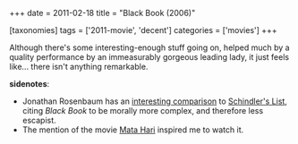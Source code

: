 +++
date = 2011-02-18
title = "Black Book (2006)"

[taxonomies]
tags = ['2011-movie', 'decent']
categories = ['movies']
+++

Although there\'s some interesting-enough stuff going on, helped much by
a quality performance by an immeasurably gorgeous leading lady, it just
feels like\... there isn\'t anything remarkable.

**sidenotes**:

-   Jonathan Rosenbaum has an [interesting comparison] to [Schindler\'s
    List], citing *Black Book* to be morally more complex, and therefore
    less escapist.
-   The mention of the movie [Mata Hari] inspired me to watch it.

  [interesting comparison]: http://www.jonathanrosenbaum.com/?p=5780
  [Schindler\'s List]: http://movies.tshepang.net/schindlers-list-1993
  [Mata Hari]: http://movies.tshepang.net/mata-hari-1931
